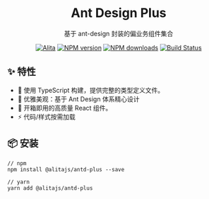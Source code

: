 
<h1 align="center">Ant Design Plus</h1>

<div align="center">
基于 ant-design 封装的偏业务组件集合

[![Alita](https://img.shields.io/badge/alitajs-ant%20design%20plus-blue.svg)](https://github.com/alitajs/ant-design-plus)
[![NPM version](https://img.shields.io/npm/v/@alitajs/antd-plus.svg?style=flat)](https://npmjs.org/package/@alitajs/antd-plus)
[![NPM downloads](http://img.shields.io/npm/dm/@alitajs/antd-plus.svg?style=flat)](https://npmjs.org/package/@alitajs/antd-plus)
[![Build Status](https://travis-ci.com/alitajs/ant-design-plus.svg?branch=master)](https://travis-ci.com/alitajs/ant-design-plus)
</div>

## ✨ 特性

* 🚀 使用 TypeScript 构建，提供完整的类型定义文件。
* 💎 优雅美观：基于 Ant Design 体系精心设计
* 🎉 开箱即用的高质量 React 组件。
* ⚡️ 代码/样式按需加载

## 📦 安装

```
// npm
npm install @alitajs/antd-plus --save

// yarn
yarn add @alitajs/antd-plus
```
